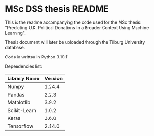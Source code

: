 # MSc DSS thesis README 

This is the readme accompanying the code used for the MSc thesis: "Predicting U.K. Political Donations In a Broader Context Using Machine Learning".

Thesis document will later be uploaded through the Tilburg University database.

Code is written in Python 3.10.11

Dependencies list:

|   Library Name    |   Version |
|   ---------       |   -----   |
|   Numpy           |   1.24.4  |
|   Pandas          |   2.2.3   |
|   Matplotlib      |   3.9.2   |
|   Scikit-Learn    |   1.0.2   |
|   Keras           |   3.6.0   |
|   Tensorflow      |   2.14.0  |

